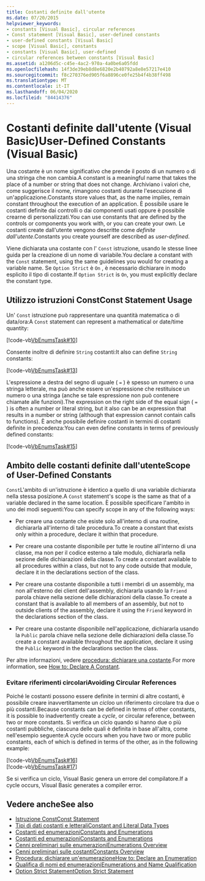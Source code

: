```yaml
---
title: Costanti definite dall'utente
ms.date: 07/20/2015
helpviewer_keywords:
- constants [Visual Basic], circular references
- Const statement [Visual Basic], user-defined constants
- user-defined constants [Visual Basic]
- scope [Visual Basic], constants
- constants [Visual Basic], user-defined
- circular references between constants [Visual Basic]
ms.assetid: a1206d5c-c45e-4ac2-970a-4a0be6a05fdd
ms.openlocfilehash: 14f3de39eb8d8e6820e2b40792a8e8e57217e410
ms.sourcegitcommit: f8c270376ed905f6a8896ce0fe25b4f4b38ff498
ms.translationtype: MT
ms.contentlocale: it-IT
ms.lasthandoff: 06/04/2020
ms.locfileid: "84414376"
---
```

# <a name="user-defined-constants-visual-basic"></a><span data-ttu-id="d558e-102">Costanti definite dall'utente (Visual Basic)</span><span class="sxs-lookup"><span data-stu-id="d558e-102">User-Defined Constants (Visual Basic)</span></span>
<span data-ttu-id="d558e-103">Una costante è un nome significativo che prende il posto di un numero o di una stringa che non cambia.</span><span class="sxs-lookup"><span data-stu-id="d558e-103">A constant is a meaningful name that takes the place of a number or string that does not change.</span></span> <span data-ttu-id="d558e-104">Archiviano i valori che, come suggerisce il nome, rimangono costanti durante l'esecuzione di un'applicazione.</span><span class="sxs-lookup"><span data-stu-id="d558e-104">Constants store values that, as the name implies, remain constant throughout the execution of an application.</span></span> <span data-ttu-id="d558e-105">È possibile usare le costanti definite dai controlli o dai componenti usati oppure è possibile crearne di personalizzati.</span><span class="sxs-lookup"><span data-stu-id="d558e-105">You can use constants that are defined by the controls or components you work with, or you can create your own.</span></span> <span data-ttu-id="d558e-106">Le costanti create dall'utente vengono descritte come *definite dall'utente*.</span><span class="sxs-lookup"><span data-stu-id="d558e-106">Constants you create yourself are described as *user-defined*.</span></span>  
  
 <span data-ttu-id="d558e-107">Viene dichiarata una costante con l' `Const` istruzione, usando le stesse linee guida per la creazione di un nome di variabile.</span><span class="sxs-lookup"><span data-stu-id="d558e-107">You declare a constant with the `Const` statement, using the same guidelines you would for creating a variable name.</span></span> <span data-ttu-id="d558e-108">Se `Option Strict` è `On` , è necessario dichiarare in modo esplicito il tipo di costante.</span><span class="sxs-lookup"><span data-stu-id="d558e-108">If `Option Strict` is `On`, you must explicitly declare the constant type.</span></span>  
  
## <a name="const-statement-usage"></a><span data-ttu-id="d558e-109">Utilizzo istruzioni Const</span><span class="sxs-lookup"><span data-stu-id="d558e-109">Const Statement Usage</span></span>  
 <span data-ttu-id="d558e-110">Un' `Const` istruzione può rappresentare una quantità matematica o di data/ora:</span><span class="sxs-lookup"><span data-stu-id="d558e-110">A `Const` statement can represent a mathematical or date/time quantity:</span></span>  
  
 [!code-vb[VbEnumsTask#10](~/samples/snippets/visualbasic/VS_Snippets_VBCSharp/VbEnumsTask/VB/Class2.vb#10)]  
  
 <span data-ttu-id="d558e-111">Consente inoltre di definire `String` costanti:</span><span class="sxs-lookup"><span data-stu-id="d558e-111">It also can define `String` constants:</span></span>  
  
 [!code-vb[VbEnumsTask#13](~/samples/snippets/visualbasic/VS_Snippets_VBCSharp/VbEnumsTask/VB/Class2.vb#13)]  
  
 <span data-ttu-id="d558e-112">L'espressione a destra del segno di uguale ( `=` ) è spesso un numero o una stringa letterale, ma può anche essere un'espressione che restituisce un numero o una stringa (anche se tale espressione non può contenere chiamate alle funzioni).</span><span class="sxs-lookup"><span data-stu-id="d558e-112">The expression on the right side of the equal sign ( `=` ) is often a number or literal string, but it also can be an expression that results in a number or string (although that expression cannot contain calls to functions).</span></span> <span data-ttu-id="d558e-113">È anche possibile definire costanti in termini di costanti definite in precedenza:</span><span class="sxs-lookup"><span data-stu-id="d558e-113">You can even define constants in terms of previously defined constants:</span></span>  
  
 [!code-vb[VbEnumsTask#15](~/samples/snippets/visualbasic/VS_Snippets_VBCSharp/VbEnumsTask/VB/Class2.vb#15)]  
  
## <a name="scope-of-user-defined-constants"></a><span data-ttu-id="d558e-114">Ambito delle costanti definite dall'utente</span><span class="sxs-lookup"><span data-stu-id="d558e-114">Scope of User-Defined Constants</span></span>  
 <span data-ttu-id="d558e-115">`Const`L'ambito di un'istruzione è identico a quello di una variabile dichiarata nella stessa posizione.</span><span class="sxs-lookup"><span data-stu-id="d558e-115">A `Const` statement's scope is the same as that of a variable declared in the same location.</span></span> <span data-ttu-id="d558e-116">È possibile specificare l'ambito in uno dei modi seguenti:</span><span class="sxs-lookup"><span data-stu-id="d558e-116">You can specify scope in any of the following ways:</span></span>  
  
- <span data-ttu-id="d558e-117">Per creare una costante che esiste solo all'interno di una routine, dichiararla all'interno di tale procedura.</span><span class="sxs-lookup"><span data-stu-id="d558e-117">To create a constant that exists only within a procedure, declare it within that procedure.</span></span>  
  
- <span data-ttu-id="d558e-118">Per creare una costante disponibile per tutte le routine all'interno di una classe, ma non per il codice esterno a tale modulo, dichiararla nella sezione delle dichiarazioni della classe.</span><span class="sxs-lookup"><span data-stu-id="d558e-118">To create a constant available to all procedures within a class, but not to any code outside that module, declare it in the declarations section of the class.</span></span>  
  
- <span data-ttu-id="d558e-119">Per creare una costante disponibile a tutti i membri di un assembly, ma non all'esterno dei client dell'assembly, dichiararla usando la `Friend` parola chiave nella sezione delle dichiarazioni della classe.</span><span class="sxs-lookup"><span data-stu-id="d558e-119">To create a constant that is available to all members of an assembly, but not to outside clients of the assembly, declare it using the `Friend` keyword in the declarations section of the class.</span></span>  
  
- <span data-ttu-id="d558e-120">Per creare una costante disponibile nell'applicazione, dichiararla usando la `Public` parola chiave nella sezione delle dichiarazioni della classe.</span><span class="sxs-lookup"><span data-stu-id="d558e-120">To create a constant available throughout the application, declare it using the `Public` keyword in the declarations section the class.</span></span>  
  
 <span data-ttu-id="d558e-121">Per altre informazioni, vedere [procedura: dichiarare una costante](how-to-declare-a-constant.md).</span><span class="sxs-lookup"><span data-stu-id="d558e-121">For more information, see [How to: Declare A Constant](how-to-declare-a-constant.md).</span></span>  
  
### <a name="avoiding-circular-references"></a><span data-ttu-id="d558e-122">Evitare riferimenti circolari</span><span class="sxs-lookup"><span data-stu-id="d558e-122">Avoiding Circular References</span></span>  
 <span data-ttu-id="d558e-123">Poiché le costanti possono essere definite in termini di altre costanti, è possibile creare inavvertitamente un *ciclo*o un riferimento circolare tra due o più costanti.</span><span class="sxs-lookup"><span data-stu-id="d558e-123">Because constants can be defined in terms of other constants, it is possible to inadvertently create a *cycle*, or circular reference, between two or more constants.</span></span> <span data-ttu-id="d558e-124">Si verifica un ciclo quando si hanno due o più costanti pubbliche, ciascuna delle quali è definita in base all'altra, come nell'esempio seguente:</span><span class="sxs-lookup"><span data-stu-id="d558e-124">A cycle occurs when you have two or more public constants, each of which is defined in terms of the other, as in the following example:</span></span>  
  
 [!code-vb[VbEnumsTask#16](~/samples/snippets/visualbasic/VS_Snippets_VBCSharp/VbEnumsTask/VB/Class2.vb#16)]  
[!code-vb[VbEnumsTask#17](~/samples/snippets/visualbasic/VS_Snippets_VBCSharp/VbEnumsTask/VB/Class2.vb#17)]  
  
 <span data-ttu-id="d558e-125">Se si verifica un ciclo, Visual Basic genera un errore del compilatore.</span><span class="sxs-lookup"><span data-stu-id="d558e-125">If a cycle occurs, Visual Basic generates a compiler error.</span></span>  
  
## <a name="see-also"></a><span data-ttu-id="d558e-126">Vedere anche</span><span class="sxs-lookup"><span data-stu-id="d558e-126">See also</span></span>

- [<span data-ttu-id="d558e-127">Istruzione Const</span><span class="sxs-lookup"><span data-stu-id="d558e-127">Const Statement</span></span>](../../../language-reference/statements/const-statement.md)
- [<span data-ttu-id="d558e-128">Tipi di dati costanti e letterali</span><span class="sxs-lookup"><span data-stu-id="d558e-128">Constant and Literal Data Types</span></span>](constant-and-literal-data-types.md)
- [<span data-ttu-id="d558e-129">Costanti ed enumerazioni</span><span class="sxs-lookup"><span data-stu-id="d558e-129">Constants and Enumerations</span></span>](index.md)
- [<span data-ttu-id="d558e-130">Costanti ed enumerazioni</span><span class="sxs-lookup"><span data-stu-id="d558e-130">Constants and Enumerations</span></span>](../../../language-reference/constants-and-enumerations.md)
- [<span data-ttu-id="d558e-131">Cenni preliminari sulle enumerazioni</span><span class="sxs-lookup"><span data-stu-id="d558e-131">Enumerations Overview</span></span>](enumerations-overview.md)
- [<span data-ttu-id="d558e-132">Cenni preliminari sulle costanti</span><span class="sxs-lookup"><span data-stu-id="d558e-132">Constants Overview</span></span>](constants-overview.md)
- [<span data-ttu-id="d558e-133">Procedura: dichiarare un'enumerazione</span><span class="sxs-lookup"><span data-stu-id="d558e-133">How to: Declare an Enumeration</span></span>](how-to-declare-enumerations.md)
- [<span data-ttu-id="d558e-134">Qualifica di nomi ed enumerazioni</span><span class="sxs-lookup"><span data-stu-id="d558e-134">Enumerations and Name Qualification</span></span>](enumerations-and-name-qualification.md)
- [<span data-ttu-id="d558e-135">Option Strict Statement</span><span class="sxs-lookup"><span data-stu-id="d558e-135">Option Strict Statement</span></span>](../../../language-reference/statements/option-strict-statement.md)

